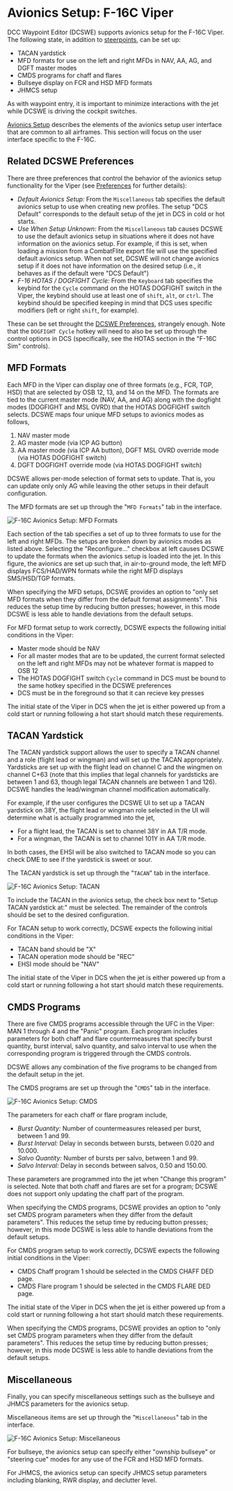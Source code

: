 # Avionics Setup: F-16C Viper

DCC Waypoint Editor (DCSWE) supports avionics setup for the F-16C Viper. The following
state, in addition to
[steerpoints](https://github.com/51st-Vfw/DCSWaypointEditor/blob/master/documentation/Waypoint_Setup.md),
can be set up:

- TACAN yardstick
- MFD formats for use on the left and right MFDs in NAV, AA, AG, and DGFT master modes
- CMDS programs for chaff and flares
- Bullseye display on FCR and HSD MFD formats
- JHMCS setup

As with waypoint entry, it is important to minimize interactions with the jet while
DCSWE is driving the cockpit switches.

[Avionics Setup](https://github.com/51st-Vfw/DCSWaypointEditor/blob/master/documentation/Avionics_Setup.md)
describes the elements of the avionics setup user interface that are common to all
airframes. This section will focus on the user interface specific to the F-16C.

## Related DCSWE Preferences

There are three preferences that control the behavior of the avionics setup functionality
for the Viper (see
[Preferences](https://github.com/51st-Vfw/DCSWaypointEditor/blob/master/documentation/Preferences.md)
for further details):

- *Default Avionics Setup:* From the `Miscellaneous` tab specifies the default avionics
  setup to use when creating new profiles. The setup "DCS Default" corresponds to the
  default setup of the jet in DCS in cold or hot starts.
- *Use When Setup Unknown:* From the `Miscellaneous` tab causes DCSWE to use the default
  avionics setup in situations where it does not have information on the avionics setup.
  For example, if this is set, when loading a mission from a CombatFlite export file
  will use the specified default avionics setup. When not set, DCSWE will not change
  avionics setup if it does not have information on the desired setup (i.e., it behaves
  as if the default were "DCS Default")
- *F-16 HOTAS / DOGFIGHT Cycle:* From the `Keyboard` tab specifies the keybind for the
  `Cycle` command on the HOTAS DOGFIGHT switch in the Viper, the keybind should use at
  least one of `shift`, `alt`, or `ctrl`. The keybind should be specified keeping in
  mind that DCS uses specific modifiers (left or right `shift`, for example).

These can be set throught the
[DCSWE Preferences](https://github.com/51st-Vfw/DCSWaypointEditor/blob/master/documentation/Preferences.md),
strangely enough. Note that the
`DOGFIGHT Cycle` hotkey will need to also be set up through the control options in DCS
(specifically, see the HOTAS section in the "F-16C Sim" controls).

## MFD Formats

Each MFD in the Viper can display one of three formats (e.g., FCR, TGP, HSD) that are
selected by OSB 12, 13, and 14 on the MFD. The formats are tied to the current master
mode (NAV, AA, and AG) along with the dogfight modes (DOGFIGHT and MSL OVRD) that the
HOTAS DOGFIGHT switch selects. DCSWE maps four unique MFD setups to avionics modes as
follows,

1. NAV master mode
2. AG master mode (via ICP AG button)
3. AA master mode (via ICP AA button), DGFT MSL OVRD override mode (via HOTAS
   DOGFIGHT switch)
4. DGFT DOGFIGHT override mode (via HOTAS DOGFIGHT switch)

DCSWE allows per-mode selection of format sets to update. That is, you can update only
only AG while leaving the other setups in their default configuration.

The MFD formats are set up through the "`MFD Formats`" tab in the interface.

![F-16C Avionics Setup: MFD Formats](https://github.com/51st-Vfw/DCSWaypointEditor/blob/master/documentation/images/Avionics_F16_MFD.jpg)

Each section of the tab specifies a set of up to three formats to use for the left and
right MFDs. The setups are broken down by avionics modes as listed above. Selecting the
"Reconfigure..." checkbox at left causes DCSWE to update the formats when the avionics
setup is loaded into the jet. In this figure, the avionics are set up such that, in
air-to-ground mode, the left MFD displays FCS/HAD/WPN formats while the right MFD
displays SMS/HSD/TGP formats.

When specifying the MFD setups, DCSWE provides an option to "only set MFD formats when
they differ from the default format assignments". This reduces the setup time by
reducing button presses; however, in this mode DCSWE is less able to handle deviations
from the default setups.

For MFD format setup to work correctly, DCSWE expects the following initial conditions
in the Viper:

- Master mode should be NAV
- For all master modes that are to be updated, the current format selected on the left
  and right MFDs may not be whatever format is mapped to OSB 12
- The HOTAS DOGFIGHT switch `Cycle` command in DCS must be bound to the same hotkey
  specified in the DCSWE preferences
- DCS must be in the foreground so that it can recieve key presses

The initial state of the Viper in DCS when the jet is either powered up from a cold
start or running following a hot start should match these requirements.

## TACAN Yardstick

The TACAN yardstick support allows the user to specify a TACAN channel and a role
(flight lead or wingman) and will set up the TACAN appropriately. Yardsticks are set
up with the flight lead on channel C and the wingmen on channel C+63 (note that this
implies that legal channels for yardsticks are between 1 and 63, though legal TACAN
channels are between 1 and 126). DCSWE handles the lead/wingman channel modification
automatically.

For example, if the user configures the DCSWE UI to set up a TACAN yardstick on 38Y,
the flight lead or wingman role selected in the UI will determine what is actually
programmed into the jet,

- For a flight lead, the TACAN is set to channel 38Y in AA T/R mode.
- For a wingman, the TACAN is set to channel 101Y in AA T/R mode.

In both cases, the EHSI will be also switched to TACAN mode so you can check DME to
see if the yardstick is sweet or sour.

The TACAN yardstick is set up through the "`TACAN`" tab in the interface.

![F-16C Avionics Setup: TACAN](https://github.com/51st-Vfw/DCSWaypointEditor/blob/master/documentation/images/Avionics_F16_TACAN.jpg)

To include the TACAN in the avionics setup, the check box next to "Setup TACAN yardstick
at:" must be selected. The remainder of the controls should be set to the desired
configuration.

For TACAN setup to work correctly, DCSWE expects the following initial conditions in
the Viper:

- TACAN band should be "X"
- TACAN operation mode should be "REC"
- EHSI mode should be "NAV"

The initial state of the Viper in DCS when the jet is either powered up from a cold
start or running following a hot start should match these requirements.

## CMDS Programs

There are five CMDS programs accessible through the UFC in the Viper: MAN 1 through 4
and the "Panic" program. Each program includes parameters for both chaff and flare
countermeasures that specify burst quantity, burst interval, salvo quantity, and salvo
interval to use when the corresponding program is triggered through the CMDS controls.

DCSWE allows any combination of the five programs to be changed from the default setup
in the jet.

The CMDS programs are set up through the "`CMDS`" tab in the interface.

![F-16C Avionics Setup: CMDS](https://github.com/51st-Vfw/DCSWaypointEditor/blob/master/documentation/images/Avionics_F16_CMDS.jpg)

The parameters for each chaff or flare program include,

- *Burst Quantity:* Number of countermeasures released per burst, between 1 and 99.
- *Burst Interval:* Delay in seconds between bursts, between 0.020 and 10.000.
- *Salvo Quantity:* Number of bursts per salvo, between 1 and 99.
- *Salvo Interval:* Delay in seconds between salvos, 0.50 and 150.00.

These parameters are programmed into the jet when "Change this program" is selected.
Note that both chaff and flares are set for a program; DCSWE does not support only
updating the chaff part of the program.

When specifying the CMDS programs, DCSWE provides an option to "only set CMDS program
parameters when they differ from the default parameters". This reduces the setup time by
reducing button presses; however, in this mode DCSWE is less able to handle deviations
from the default setups.

For CMDS program setup to work correctly, DCSWE expects the following initial
conditions in the Viper:

- CMDS Chaff program 1 should be selected in the CMDS CHAFF DED page.
- CMDS Flare program 1 should be selected in the CMDS FLARE DED page.

The initial state of the Viper in DCS when the jet is either powered up from a cold
start or running following a hot start should match these requirements.

When specifying the CMDS programs, DCSWE provides an option to "only set CMDS program
parameters when they differ from the default parameters". This reduces the setup time by
reducing button presses; however, in this mode DCSWE is less able to handle deviations
from the default setups.

## Miscellaneous

Finally, you can specify miscellaneous settings such as the bullseye and JHMCS
parameters for the avionics setup.

Miscellaneous items are set up through the "`Miscellaneous`" tab in the interface.

![F-16C Avionics Setup: Miscellaneous](https://github.com/51st-Vfw/DCSWaypointEditor/blob/master/documentation/images/Avionics_F16_Misc.jpg)

For bullseye, the avionics setup can specify either "ownship bullseye" or "steering cue"
modes for any use of the FCR and HSD MFD formats.

For JHMCS, the avionics setup can specify JHMCS setup parameters including blanking,
RWR display, and declutter level.
